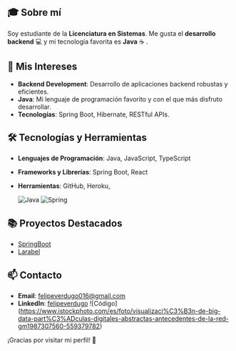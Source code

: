 ## 🎓 Sobre mí
Soy estudiante de la **Licenciatura en Sistemas**. Me gusta el **desarrollo backend** 💻 y mi tecnología favorita es **Java** ☕ . 

## 🚀 Mis Intereses
- **Backend Development**: Desarrollo de aplicaciones backend robustas y eficientes.
- **Java**: Mi lenguaje de programación favorito y con el que más disfruto desarrollar.
- **Tecnologías**: Spring Boot, Hibernate, RESTful APIs.

## 🛠 Tecnologías y Herramientas
- **Lenguajes de Programación**: Java, JavaScript, TypeScript
- **Frameworks y Librerías**: Spring Boot, React
- **Herramientas**: GitHub, Heroku,

  ![Java](https://img.shields.io/badge/Java-%23f89820?style=flat&logo=java&logoColor=white)
  ![Spring](https://img.shields.io/badge/Spring-%236DB33F?style=flat&logo=spring&logoColor=white)


## 📚 Proyectos Destacados
- [SpringBoot](https://github.com/felipeverdugo/grupo12_BBD2)
- [Larabel](https://github.com/manueldelu/vacunassist) 

## 📫 Contacto
- **Email**: felipeverdugo016@gmail.com
- **LinkedIn**: [felipeverdugo](https://www.linkedin.com/in/felipe-verdugo-9a431a254/)
![Código] (https://www.istockphoto.com/es/foto/visualizaci%C3%B3n-de-big-data-part%C3%ADculas-digitales-abstractas-antecedentes-de-la-red-gm1987307560-559379782)

¡Gracias por visitar mi perfil! 🚀
